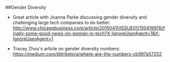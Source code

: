 ##Gender Diversity

- Great article with Joanna Parke discussing gender diversity and challenging large tech companies to do better: http://www.chicagobusiness.com/article/20150411/ISSUE01/150419976/finally-some-good-news-on-women-in-tech?X-IgnoreUserAgent=1&X-IgnoreUserAgent=1

- Tracey Zhou's article on gender diversity numbers: https://medium.com/@triketora/where-are-the-numbers-cb997a57252
